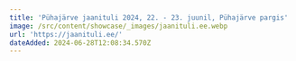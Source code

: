```yaml
---
title: 'Pühajärve jaanituli 2024, 22. - 23. juunil, Pühajärve pargis'
image: /src/content/showcase/_images/jaanituli.ee.webp
url: 'https://jaanituli.ee/'
dateAdded: 2024-06-28T12:08:34.570Z
---
```


